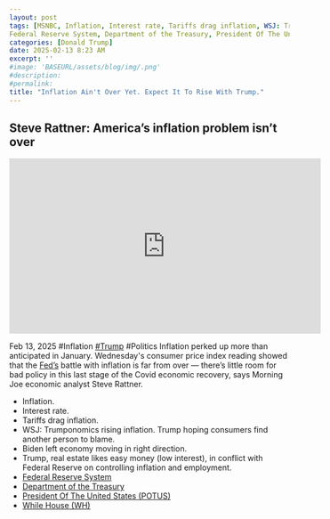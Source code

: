 ```yaml
---
layout: post
tags: [MSNBC, Inflation, Interest rate, Tariffs drag inflation, WSJ: Trumponomics rising inflation, Trump hoping consumers find another person to blame, Biden left economy moving in right direction, real estate likes easy money (low interest), in conflict with Federal Reserve on controlling inflation and employment,
Federal Reserve System, Department of the Treasury, President Of The United States (POTUS), While House (WH), politics]
categories: [Donald Trump]
date: 2025-02-13 8:23 AM
excerpt: ''
#image: 'BASEURL/assets/blog/img/.png'
#description:
#permalink:
title: "Inflation Ain't Over Yet. Expect It To Rise With Trump."
---
```



## Steve Rattner: America’s inflation problem isn’t over

<iframe width="560" height="315" src="https://www.youtube.com/embed/qtcsqMa0COs?si=XwzvfxbRlyc0rXmk" title="YouTube video player" frameborder="0" allow="accelerometer; autoplay; clipboard-write; encrypted-media; gyroscope; picture-in-picture; web-share" referrerpolicy="strict-origin-when-cross-origin" allowfullscreen></iframe>

Feb 13, 2025  #Inflation [#Trump](https://www.whitehouse.gov/) #Politics
Inflation perked up more than anticipated in January. Wednesday's consumer price index reading showed that the [Fed’s](https://www.federalreserve.gov/) battle with inflation is far from over — there’s little room for bad policy in this last stage of the Covid economic recovery, says Morning Joe economic analyst Steve Rattner.

- Inflation. 
- Interest rate. 
- Tariffs drag inflation. 
- WSJ: Trumponomics rising inflation. Trump hoping consumers find another person to blame.
- Biden left economy moving in right direction. 
- Trump, real estate likes easy money (low interest), in conflict with Federal Reserve on controlling inflation and employment.
- [Federal Reserve System](https://www.federalreserve.gov/)
- [Department of the Treasury](https://home.treasury.gov/)
- [President Of The United States (POTUS)](https://whitehouse.gov/)
- [While House (WH)](https://www.whitehouse.gov/)